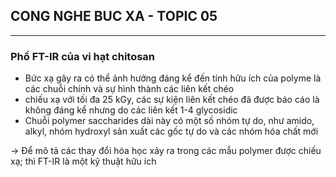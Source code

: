## CONG NGHE BUC XA - TOPIC 05
--------------------------------


### Phổ FT-IR của vi hạt chitosan

* Bức xạ gây ra có thể ảnh hưởng đáng kể đến tính hữu ích của polyme là các chuỗi chính và sự hình thành các liên kết chéo
* chiếu xạ với tối đa 25 kGy, các sự kiện liên kết chéo đã được báo cáo là không đáng kể nhưng do các liên kết 1-4 glycosidic
* Chuỗi polymer saccharides dài này có một số nhóm tự do, như amido, alkyl, nhóm hydroxyl sản xuất các gốc tự do và các nhóm hóa chất mới

-> Để mô tả các thay đổi hóa học xảy ra trong các mẫu polymer được chiếu xạ; thì FT-IR là một kỹ thuật hữu ích
